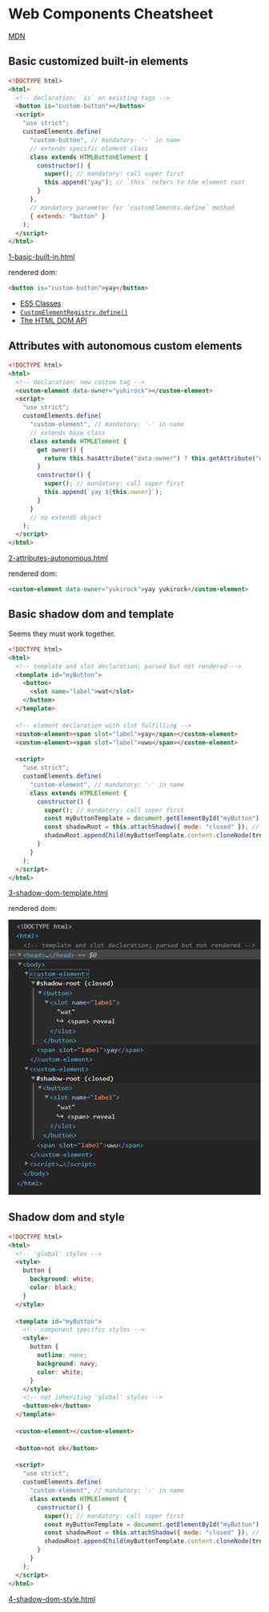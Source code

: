 # Web Components Cheatsheet

[MDN](https://developer.mozilla.org/en-US/docs/Web/Web_Components)

## Basic customized built-in elements

```html
<!DOCTYPE html>
<html>
  <!-- declaration: `is` on existing tags -->
  <button is="custom-button"></button>
  <script>
    "use strict";
    customElements.define(
      "custom-button", // mandatory: '-' in name
      // extends specific element class
      class extends HTMLButtonElement {
        constructor() {
          super(); // mandatory: call super first
          this.append("yay"); // `this` refers to the element root
        }
      },
      // mandatory parameter for `customElements.define` method
      { extends: "button" }
    );
  </script>
</html>
```
[1-basic-built-in.html](1-basic-built-in.html)

rendered dom:

```html
<button is="custom-button">yay</button>
```

- [ES5 Classes](https://developer.mozilla.org/en-US/docs/Web/JavaScript/Reference/Classes)
- [`CustomElementRegistry.define()`](https://developer.mozilla.org/en-US/docs/Web/API/CustomElementRegistry/define)
- [The HTML DOM API](https://developer.mozilla.org/en-US/docs/Web/API/HTML_DOM_API)

## Attributes with autonomous custom elements

```html
<!DOCTYPE html>
<html>
  <!-- declaration: new custom tag -->
  <custom-element data-owner="yukirock"></custom-element>
  <script>
    "use strict";
    customElements.define(
      "custom-element", // mandatory: '-' in name
      // extends base class
      class extends HTMLElement {
        get owner() {
          return this.hasAttribute("data-owner") ? this.getAttribute("data-owner") : "nobody";
        }
        constructor() {
          super(); // mandatory: call super first
          this.append(`yay ${this.owner}`);
        }
      }
      // no extends object
    );
  </script>
</html>
```
[2-attributes-autonomous.html](2-attributes-autonomous.html)

rendered dom:

```html
<custom-element data-owner="yukirock">yay yukirock</custom-element>
```

## Basic shadow dom and template

Seems they must work together.

```html
<!DOCTYPE html>
<html>
  <!-- template and slot declaration; parsed but not rendered -->
  <template id="myButton">
    <button>
      <slot name="label">wat</slot>
    </button>
  </template>

  <!-- element declaration with slot fulfilling -->
  <custom-element><span slot="label">yay</span></custom-element>
  <custom-element><span slot="label">uwu</span></custom-element>

  <script>
    "use strict";
    customElements.define(
      "custom-element", // mandatory: '-' in name
      class extends HTMLElement {
        constructor() {
          super(); // mandatory: call super first
          const myButtonTemplate = document.getElementById("myButton");
          const shadowRoot = this.attachShadow({ mode: "closed" }); // creates shadow root
          shadowRoot.appendChild(myButtonTemplate.content.cloneNode(true)); // 'initialize' and inject template
        }
      }
    );
  </script>
</html>
```
[3-shadow-dom-template.html](3-shadow-dom-template.html)

rendered dom:

![](shadowroot-template.png)

## Shadow dom and style

```html
<!DOCTYPE html>
<html>
  <!-- 'global' styles -->
  <style>
    button {
      background: white;
      color: black;
    }
  </style>

  <template id="myButton">
    <!-- component specific styles -->
    <style>
      button {
        outline: none;
        background: navy;
        color: white;
      }
    </style>
    <!-- not inheriting 'global' styles -->
    <button>ok</button>
  </template>

  <custom-element></custom-element>

  <button>not ok</button>

  <script>
    "use strict";
    customElements.define(
      "custom-element", // mandatory: '-' in name
      class extends HTMLElement {
        constructor() {
          super(); // mandatory: call super first
          const myButtonTemplate = document.getElementById("myButton");
          const shadowRoot = this.attachShadow({ mode: "closed" }); // creates shadow root
          shadowRoot.appendChild(myButtonTemplate.content.cloneNode(true)); // 'initialize' and inject template
        }
      }
    );
  </script>
</html>
```
[4-shadow-dom-style.html](4-shadow-dom-style.html)
